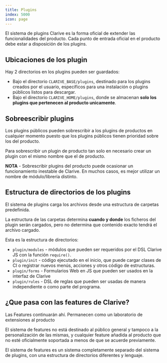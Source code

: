 ```yaml
---
title: Plugins
index: 5000
icon: page
---
```


El sistema de plugins Clarive es la forma oficial de extender las funcionalidades del producto. Cada punto de entrada oficial
en el producto debe estar a disposición de los plugins.

## Ubicaciones de los plugin

Hay 2 directorios en los plugins pueden ser guardados:

- Bajo el directorio `CLARIVE_BASE/plugins`, destinado para los plugins creados por el usuario, específicos para una instalación o plugins públicos listos para descargar.
- Bajo el directorio `CLARIVE_HOME/plugins`, donde se almacenan **solo los plugins que pertenecen al producto unicamente**.

## Sobreescribir plugins

Los plugins públicos pueden sobrescribir a los plugins de productos en cualquier momento puesto que los plugins públicos tienen prioridad sobre los del producto.

Para sobrescribir un plugin de producto tan solo en necesario crear un plugin con el mismo nombre que el de producto.

**NOTA** - Sobrescribir plugins del producto puede ocasionar un funcionamiento inestable de Clarive. En muchos casos, es mejor utilizar un nombre de módulo/librería distinto.

## Estructura de directorios de los plugins


El sistema de plugins carga los archivos desde una estructura de carpetas predefinida.

La estructura de las carpetas determina **cuando y donde** los ficheros del plugin serán cargados, pero no determina que contenido exacto tendrá el archivo cargado.

Esta es la estructura de directorios:

- `plugin/modules` - módulos que pueden ser requeridos por el DSL Clarive JS con la función `require()`.
- `plugin/init` - código ejecutado en el inicio, que puede cargar clases de CI o registrar nuevos menús, acciones y otros código de estructuras.
- `plugin/forms` - Formularios Web en JS que pueden ser usados en la interfaz de Clarive
- `plugin/rules` - DSL de reglas que pueden ser usadas de manera independiente o como parte del programa.

## ¿Que pasa con las features de Clarive?

Las Features continuarán ahí. Permanecen como un laboratorio de extensiones al producto

El sistema de features no está destinado al público general y tampoco a la 
personalización de las mismas, y cualquier feature añadida al producto que no esté oficialmente soportada a menos de que se acuerde previamente.

El sistema de features es un sistema completamente separado del sistema de plugins, con una estructura de directorios diferentes y lenguaje.